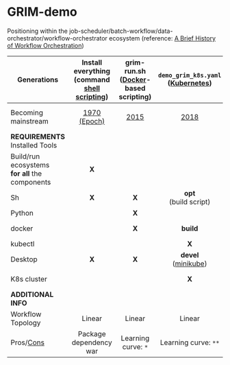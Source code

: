# GRIM-demo

Positioning within the job-scheduler/batch-workflow/data-orchestrator/workflow-orchestrator ecosystem
(reference: [A Brief History of Workflow Orchestration](https://www.prefect.io/blog/brief-history-of-workflow-orchestration))

| Generations  | Install everything<br>(command [shell scripting](https://en.wikipedia.org/wiki/Shell_script)) | grim-run.sh<br>([Docker](https://en.wikipedia.org/wiki/Docker_(software))-based scripting) | `demo_grim_k8s.yaml`<br>([Kubernetes](https://en.wikipedia.org/wiki/Kubernetes)) | `grim_demo.py`<br>([Hera](https://github.com/argoproj-labs/hera)) |
| -------- | :-------: |  :-------: |  :-------: | :-------: |
| Becoming mainstream | [1970 (Epoch)](https://en.wikipedia.org/wiki/Epoch_(computing)) | [2015](https://en.wikipedia.org/wiki/Docker_(software)#Adoption) | [2018](https://www.aquasec.com/blog/kubernetes-history-how-it-conquered-cloud-native-orchestration/#section-9) | [2023 (Hera)](https://github.com/argoproj-labs/hera/tree/5.0.0)<br> [2020 (ArgoWorkflows)](https://github.com/argoproj/argo-workflows/tree/v2.0.0-beta1) |
| **REQUIREMENTS**<br>Installed Tools |||||
| Build/run ecosystems <br> **for all** the components | **X** | | | |
| Sh             | **X** | **X** | **opt**<br>(build script)| |
| Python         |       | **X** |                | **X** |
| docker         |       | **X** | **build**      | **opt**<br>([Kaniko](https://github.com/GoogleContainerTools/kaniko)) |
| kubectl        |       |       | **X**          |  |
| Desktop        | **X** | **X** | **devel**<br>([minikube](https://github.com/kubernetes/minikube)) | **devel**<br>([minikube](https://github.com/kubernetes/minikube)) |
| K8s cluster    |     |       | **X**          | **X**<br>([Argo Server](https://github.com/argoproj/argo-helm)) |
| **ADDITIONAL INFO** |||||
| Workflow Topology | Linear | Linear | Linear | [DAG](https://en.wikipedia.org/wiki/Directed_acyclic_graph)<br>([Parallelism](https://en.wikipedia.org/wiki/Parallel_computing)) |
| Pros/[Cons](https://en.wiktionary.org/wiki/con#Noun) | Package dependency war | Learning curve: `*` | Learning curve: `**` | Learning curve: `***` |
